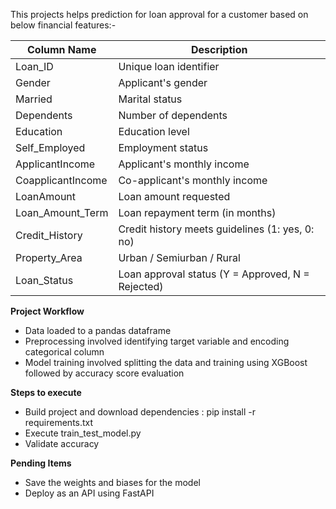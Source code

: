 
This projects helps prediction for loan approval for a customer based on below financial features:-

| Column Name       | Description                                       |
| ----------------- | ------------------------------------------------- |
| Loan_ID           | Unique loan identifier                            |
| Gender            | Applicant's gender                                |
| Married           | Marital status                                    |
| Dependents        | Number of dependents                              |
| Education         | Education level                                   |
| Self_Employed     | Employment status                                 |
| ApplicantIncome   | Applicant's monthly income                        |
| CoapplicantIncome | Co-applicant's monthly income                     |
| LoanAmount        | Loan amount requested                             |
| Loan_Amount_Term  | Loan repayment term (in months)                   |
| Credit_History    | Credit history meets guidelines (1: yes, 0: no)   |
| Property_Area     | Urban / Semiurban / Rural                         |
| Loan_Status       | Loan approval status (Y = Approved, N = Rejected) |


**Project Workflow**

- Data loaded to a
  pandas dataframe
- Preprocessing involved
  identifying target variable and encoding categorical column
- Model training involved
  splitting the data and training using XGBoost followed by accuracy score
  evaluation

**Steps to execute**

- Build project and
  download dependencies : pip install -r requirements.txt
- Execute
  train_test_model.py
- Validate accuracy

**Pending Items**

- Save the weights and
  biases for the model
- Deploy as an API
  using FastAPI
